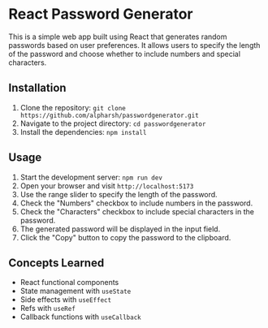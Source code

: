 # React Password Generator

This is a simple web app built using React that generates random passwords based on user preferences. It allows users to specify the length of the password and choose whether to include numbers and special characters.

## Installation

1. Clone the repository: `git clone https://github.com/alpharsh/passwordgenerator.git`
2. Navigate to the project directory: `cd passwordgenerator`
3. Install the dependencies: `npm install`

## Usage

1. Start the development server: `npm run dev`
2. Open your browser and visit `http://localhost:5173`
3. Use the range slider to specify the length of the password.
4. Check the "Numbers" checkbox to include numbers in the password.
5. Check the "Characters" checkbox to include special characters in the password.
6. The generated password will be displayed in the input field.
7. Click the "Copy" button to copy the password to the clipboard.

## Concepts Learned

- React functional components
- State management with `useState`
- Side effects with `useEffect`
- Refs with `useRef`
- Callback functions with `useCallback`